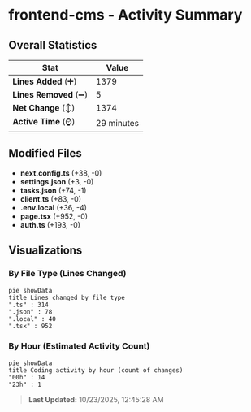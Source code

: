 # frontend-cms - Activity Summary 

## Overall Statistics

| Stat                   | Value                                                             |
| ---------------------- | ----------------------------------------------------------------- |
| **Lines Added** (➕)   | 1379                                          |
| **Lines Removed** (➖) | 5                                        |
| **Net Change** (↕)    | 1374                |
| **Active Time** (⌚)   | 29 minutes |


## Modified Files
- **next.config.ts** (+38, -0)
- **settings.json** (+3, -0)
- **tasks.json** (+74, -1)
- **client.ts** (+83, -0)
- **.env.local** (+36, -4)
- **page.tsx** (+952, -0)
- **auth.ts** (+193, -0)

## Visualizations

### By File Type (Lines Changed)

```mermaid
pie showData
title Lines changed by file type
".ts" : 314
".json" : 78
".local" : 40
".tsx" : 952
```

### By Hour (Estimated Activity Count)

```mermaid
pie showData
title Coding activity by hour (count of changes)
"00h" : 14
"23h" : 1
```


> **Last Updated:** 10/23/2025, 12:45:28 AM
